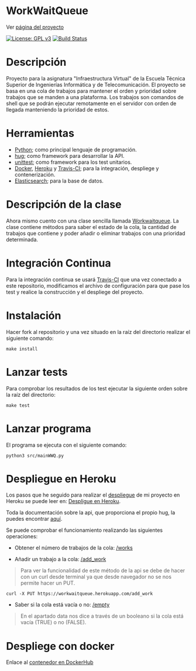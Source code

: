 # WorkWaitQueue
Ver [página del proyecto](https://adriordi.github.io/proyectoIV/)

[![License: GPL v3](https://img.shields.io/badge/License-GPL%20v3-blue.svg)](https://github.com/antonioJ95/ProyectoIV/blob/master/LICENSE)
[![Build Status](https://travis-ci.org/adriordi/proyectoIV.svg?branch=master)](https://travis-ci.org/adriordi/proyectoIV)

# Descripción
Proyecto para la asignatura "Infraestructura Virtual" de la Escuela Técnica Superior de Ingenierías Informática y de Telecomunicación.
El proyecto se basa en una cola de trabajos para mantener el orden y prioridad sobre trabajos que se manden a una plataforma. Los trabajos son comandos de shell que se podrán ejecutar remotamente en el servidor con orden de llegada manteniendo la prioridad de estos.

# Herramientas
* [Python](https://www.python.org/); como principal lenguaje de programación.
* [hug](http://www.hug.rest/); como framework para desarrollar la API.
* [unittest](https://docs.python.org/3/library/unittest.html); como framework para los test unitarios.
* [Docker](https://www.docker.com/), [Heroku](https://www.heroku.com/) y [Travis-CI](https://travis-ci.org); para la integración, despliege y contenerización.
* [Elasticsearch](https://www.elastic.co/); para la base de datos. 

# Descripción de la clase
Ahora mismo cuento con una clase sencilla llamada [Workwaitqueue](https://github.com/adriordi/proyectoIV/blob/master/src/mainWWQ.py). La clase contiene métodos para saber el estado de la cola, la cantidad de trabajos que contiene y poder añadir o eliminar trabajos con una prioridad determinada.

# Integración Continua
Para la integración continua se usará [Travis-CI](https://travis-ci.org) que una vez conectado a este repositorio, modificamos el archivo de configuración para que pase los test y realice la construcción y el despliege del proyecto.


# Instalación
Hacer fork al repositorio y una vez situado en la raíz del  directorio realizar el siguiente comando:

~~~~
make install
~~~~

# Lanzar tests
Para comprobar los resultados de los test ejecutar la siguiente orden sobre la raíz del directorio:

~~~~
make test
~~~~

# Lanzar programa
El programa se ejecuta con el siguiente comando:

~~~~
python3 src/mainWWQ.py
~~~~

# Despliegue en Heroku
Los pasos que he seguido para realizar el [despliegue](https://workwaitqueue.herokuapp.com) de mi proyecto en Heroku se puede leer en: [Despligue en Heroku](./docs/DespliegueHeroku.md).

Toda la documentación sobre la api, que proporciona el propio hug, la puedes encontrar [aquí](https://workwaitqueue.herokuapp.com/documentation).

Se puede comprobar el funcionamiento realizando las siguientes operaciones:

* Obtener el número de trabajos de la cola: [/works](https://workwaitqueue.herokuapp.com/works)

* Añadir un trabajo a la cola: [/add_work](https://workwaitqueue.herokuapp.com/add_work)
> Para ver la funcionalidad de este método de la api se debe de hacer con un curl desde terminal ya que desde navegador no se nos permite hacer un PUT.
~~~~
curl -X PUT https://workwaitqueue.herokuapp.com/add_work
~~~~

* Saber si la cola está vacía o no: [/empty](https://workwaitqueue.herokuapp.com/empty)
> En el apartado data nos dice a través de un booleano si la cola está vacía (TRUE) o no (FALSE). 

# Despliege con docker
Enlace al [contenedor en DockerHub](https://hub.docker.com/r/radidiaz/work_wait_queue/)